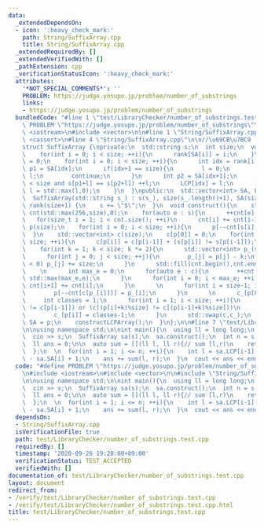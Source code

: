 ```yaml
---
data:
  _extendedDependsOn:
  - icon: ':heavy_check_mark:'
    path: String/SuffixArray.cpp
    title: String/SuffixArray.cpp
  _extendedRequiredBy: []
  _extendedVerifiedWith: []
  _pathExtension: cpp
  _verificationStatusIcon: ':heavy_check_mark:'
  attributes:
    '*NOT_SPECIAL_COMMENTS*': ''
    PROBLEM: https://judge.yosupo.jp/problem/number_of_substrings
    links:
    - https://judge.yosupo.jp/problem/number_of_substrings
  bundledCode: "#line 1 \"test/LibraryChecker/number_of_substrings.test.cpp\"\n#define\
    \ PROBLEM \"https://judge.yosupo.jp/problem/number_of_substrings\"\n\n#include\
    \ <iostream>\n#include <vector>\n\n#line 1 \"String/SuffixArray.cpp\"\n#include\
    \ <cassert>\n#line 4 \"String/SuffixArray.cpp\"\n\n//\u69CB\u7BC9 : O(|S|log|S|)\n\
    struct SuffixArray {\nprivate:\n  std::string s;\n  int size;\n  void constructLCPArray(){\n\
    \    for(int i = 0; i < size; ++i){\n      rank[SA[i]] = i;\n    }\n    int l\
    \ = 0;\n    for(int i = 0; i < size; ++i){\n      int idx = rank[i];\n      int\
    \ p1 = SA[idx];\n      if(idx+1 == size){\n        l = 0;\n        LCP[idx] =\
    \ l;\n        continue;\n      }\n      int p2 = SA[idx+1];\n      while(std::max(p1,p2)+l\
    \ < size and s[p1+l] == s[p2+l]) ++l;\n      LCP[idx] = l;\n      --l;\n     \
    \ l = std::max(l,0);\n    }\n  }\npublic:\n  std::vector<int> SA, LCP, rank;\n\
    \  SuffixArray(std::string s_) : s(s_), size(s_.length()+1), SA(size+1), LCP(size+1),\
    \ rank(size+1) {\n    s += \"$\";\n  }\n  void construct(){\n    std::vector<int>\
    \ cnt(std::max(256,size),0);\n    for(auto e : s){\n      ++cnt[e];\n    }\n \
    \   for(size_t i = 1; i < cnt.size(); ++i)\n      cnt[i] += cnt[i-1];\n    std::vector<int>\
    \ p(size);\n    for(int i = 0; i < size; ++i){\n      p[--cnt[s[i]]] = i;\n  \
    \  }\n    std::vector<int> c(size);\n    c[p[0]] = 0;\n    for(int i = 1; i <\
    \ size; ++i){\n      c[p[i]] = c[p[i-1]] + (s[p[i]] != s[p[i-1]]);\n    }\n\n\
    \    for(int k = 1; k < size; k *= 2){\n      std::vector<int> p_(size), c_(size);\n\
    \      for(int j = 0; j < size; ++j){\n        p_[j] = p[j] - k;\n        if(p_[j]\
    \ < 0) p_[j] += size;\n      }\n      std::fill(cnt.begin(),cnt.end(),0);\n  \
    \    \n      int max_e = 0;\n      for(auto e : c){\n        ++cnt[e], max_e =\
    \ std::max(max_e,e);\n      }\n      for(int i = 0; i < max_e; ++i){\n       \
    \ cnt[i+1] += cnt[i];\n      }\n      \n      for(int i = size-1; i >= 0; --i){\n\
    \        p[--cnt[c[p_[i]]]] = p_[i];\n      }\n      \n      c_[p[0]] = 0;\n \
    \     int classes = 1;\n      for(int i = 1; i < size; ++i){\n        if((c[p[i]]\
    \ != c[p[i-1]]) or (c[(p[i]+k)%size] != c[(p[i-1]+k)%size]))\n          ++classes;\n\
    \        c_[p[i]] = classes-1;\n      }\n      std::swap(c,c_);\n    }\n\n   \
    \ SA = p;\n    constructLCPArray();\n  }\n};\n\n#line 7 \"test/LibraryChecker/number_of_substrings.test.cpp\"\
    \n\nusing namespace std;\n\nint main(){\n  using ll = long long;\n  string s;\n\
    \  cin >> s;\n  SuffixArray sa(s);\n  sa.construct();\n  int n = s.length();\n\
    \  ll ans = 0;\n\n  auto sum = [](ll l, ll r){// sum [l,r)\n    return (r-l);\n\
    \  };\n  \n  for(int i = 1; i <= n; ++i){\n    int l = sa.LCP[i-1] + 1, r = n\
    \ - sa.SA[i] + 1;\n    ans += sum(l, r);\n  }\n  cout << ans << endl;\n}\n"
  code: "#define PROBLEM \"https://judge.yosupo.jp/problem/number_of_substrings\"\n\
    \n#include <iostream>\n#include <vector>\n\n#include \"String/SuffixArray.cpp\"\
    \n\nusing namespace std;\n\nint main(){\n  using ll = long long;\n  string s;\n\
    \  cin >> s;\n  SuffixArray sa(s);\n  sa.construct();\n  int n = s.length();\n\
    \  ll ans = 0;\n\n  auto sum = [](ll l, ll r){// sum [l,r)\n    return (r-l);\n\
    \  };\n  \n  for(int i = 1; i <= n; ++i){\n    int l = sa.LCP[i-1] + 1, r = n\
    \ - sa.SA[i] + 1;\n    ans += sum(l, r);\n  }\n  cout << ans << endl;\n}\n"
  dependsOn:
  - String/SuffixArray.cpp
  isVerificationFile: true
  path: test/LibraryChecker/number_of_substrings.test.cpp
  requiredBy: []
  timestamp: '2020-09-26 19:28:00+09:00'
  verificationStatus: TEST_ACCEPTED
  verifiedWith: []
documentation_of: test/LibraryChecker/number_of_substrings.test.cpp
layout: document
redirect_from:
- /verify/test/LibraryChecker/number_of_substrings.test.cpp
- /verify/test/LibraryChecker/number_of_substrings.test.cpp.html
title: test/LibraryChecker/number_of_substrings.test.cpp
---
```

